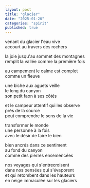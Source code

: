 ```yaml
---
layout: post
title: "glacier"
date: "2025-01-26"
categories: "spirit"
published: true
---
```


venant du glacier l'eau vive  
accourt au travers des rochers  

la joie jusqu'au sommet des montagnes  
remplit la vallée comme la première fois  

au campement le calme est complet  
comme un fleuve  

une biche aux aguets veille  
le long du canyon  
son petit faon à ses côtés  

et le campeur attentif qui les observe  
près de la source  
peut comprendre le sens de la vie  

transformer le monde  
une personne à la fois  
avec le désir de faire le bien  

bien ancrés dans ce sentiment  
au fond du canyon  
comme des pierres ensemencées  

nos voyages qui s'entrecroisent  
dans nos pensées qui s'évaporent  
et qui retombent dans les hauteurs  
en neige immaculée sur les glaciers  
